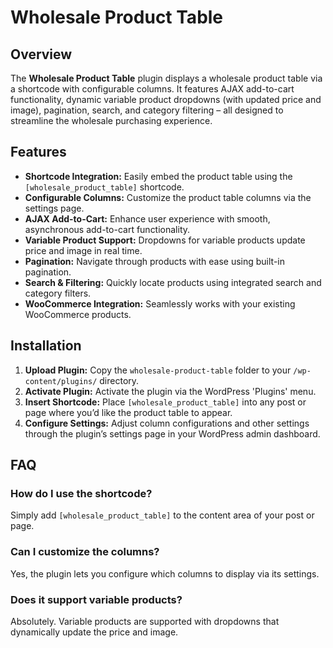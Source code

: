 # Wholesale Product Table

## Overview
The **Wholesale Product Table** plugin displays a wholesale product table via a shortcode with configurable columns. It features AJAX add-to-cart functionality, dynamic variable product dropdowns (with updated price and image), pagination, search, and category filtering – all designed to streamline the wholesale purchasing experience.

## Features
- **Shortcode Integration:** Easily embed the product table using the `[wholesale_product_table]` shortcode.
- **Configurable Columns:** Customize the product table columns via the settings page.
- **AJAX Add-to-Cart:** Enhance user experience with smooth, asynchronous add-to-cart functionality.
- **Variable Product Support:** Dropdowns for variable products update price and image in real time.
- **Pagination:** Navigate through products with ease using built-in pagination.
- **Search & Filtering:** Quickly locate products using integrated search and category filters.
- **WooCommerce Integration:** Seamlessly works with your existing WooCommerce products.

## Installation
1. **Upload Plugin:** Copy the `wholesale-product-table` folder to your `/wp-content/plugins/` directory.
2. **Activate Plugin:** Activate the plugin via the WordPress 'Plugins' menu.
3. **Insert Shortcode:** Place `[wholesale_product_table]` into any post or page where you’d like the product table to appear.
4. **Configure Settings:** Adjust column configurations and other settings through the plugin’s settings page in your WordPress admin dashboard.

## FAQ
### How do I use the shortcode?
Simply add `[wholesale_product_table]` to the content area of your post or page.
### Can I customize the columns?
Yes, the plugin lets you configure which columns to display via its settings.
### Does it support variable products?
Absolutely. Variable products are supported with dropdowns that dynamically update the price and image.
